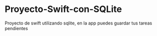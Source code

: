 # Proyecto-Swift-con-SQLite
Proyecto de swift utilizando sqlite, en la app puedes guardar tus tareas pendientes
